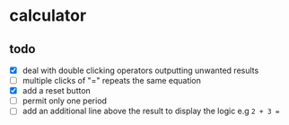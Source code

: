 # calculator

## todo

- [x] deal with double clicking operators outputting unwanted results
- [ ] multiple clicks of "=" repeats the same equation
- [x] add a reset button
- [ ] permit only one period
- [ ] add an additional line above the result to display the logic e.g `2 + 3 =`
